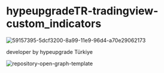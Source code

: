 # hypeupgradeTR-tradingview-custom_indicators

![59157395-5dcf3200-8a99-11e9-96d4-a70e29062173](https://user-images.githubusercontent.com/107840955/206585040-6e4de94d-07d0-433f-8fee-e14f80c29f4b.png)

developer by hypeupgrade Türkiye

![repository-open-graph-template](https://user-images.githubusercontent.com/107840955/206586047-1839c96e-657f-4597-a576-798b35a86bf4.png)
